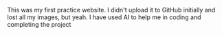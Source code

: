 This was my first practice website. I didn't upload it to GitHub initially and lost all my images, but yeah.
I have used AI to help me in coding and completing the project
